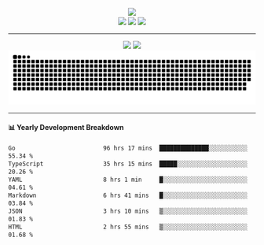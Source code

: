 <p align="center">
  <img src="https://readme-typing-svg.herokuapp.com?font=Fira+Code&pause=1000&color=FF69B4&center=true&vCenter=true&width=435&lines=%F0%9F%8F%B3%EF%B8%8F%E2%80%8D%E2%9A%A7%EF%B8%8F+BaiYi's+GitHub+Profile+%F0%9F%8F%B3%EF%B8%8F%E2%80%8D%E2%9A%A7%EF%B8%8F" />
  <br>
  <a href="https://mtf.wiki/"><img src="https://img.shields.io/static/v1?label=Gender&message=Male-To-Female&color=ff69b4&style=for-the-badge" /></a>
  <a href="https://github.com/WhiteElytra"><img src="https://img.shields.io/github/followers/WhiteElytra?label=github%20followers&logo=github&style=for-the-badge" /></a>
  <a href="https://twitter.com/WhiteElytra"><img src="https://img.shields.io/twitter/follow/WhiteElytra?label=twitter%20%40WhiteElytra&logo=twitter&style=for-the-badge" /></a>
</p>

-----

<p align="center">
  <img src="https://github-readme-stats.vercel.app/api?username=WhiteElytra&count_private=true&show_icons=true&theme=buefy" width="400" />
  <img src="https://streak-stats.demolab.com/?user=WhiteElytra" width="400" />
  <br>
  <img src="https://github.com/WhiteElytra/WhiteElytra/raw/output/github-contribution-grid-snake.svg" />
</p>

-----

#### 📊 Yearly Development Breakdown

<!--START_SECTION:waka-->

```text
Go                         96 hrs 17 mins  ██████████████░░░░░░░░░░░   55.34 %
TypeScript                 35 hrs 15 mins  █████░░░░░░░░░░░░░░░░░░░░   20.26 %
YAML                       8 hrs 1 min     █░░░░░░░░░░░░░░░░░░░░░░░░   04.61 %
Markdown                   6 hrs 41 mins   █░░░░░░░░░░░░░░░░░░░░░░░░   03.84 %
JSON                       3 hrs 10 mins   ▒░░░░░░░░░░░░░░░░░░░░░░░░   01.83 %
HTML                       2 hrs 55 mins   ▒░░░░░░░░░░░░░░░░░░░░░░░░   01.68 %
```

<!--END_SECTION:waka-->
